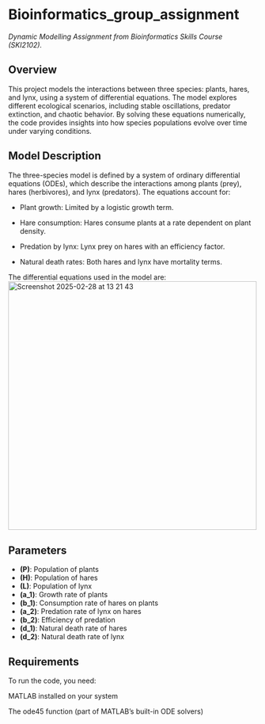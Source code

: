 # Bioinformatics_group_assignment
*Dynamic Modelling Assignment from Bioinformatics Skills Course (SKI2102).*

## Overview

This project models the interactions between three species: plants, hares, and lynx, using a system of differential equations. The model explores different ecological scenarios, including stable oscillations, predator extinction, and chaotic behavior. By solving these equations numerically, the code provides insights into how species populations evolve over time under varying conditions.

## Model Description

The three-species model is defined by a system of ordinary differential equations (ODEs), which describe the interactions among plants (prey), hares (herbivores), and lynx (predators). The equations account for:

- Plant growth: Limited by a logistic growth term.

- Hare consumption: Hares consume plants at a rate dependent on plant density.

- Predation by lynx: Lynx prey on hares with an efficiency factor.

- Natural death rates: Both hares and lynx have mortality terms.

The differential equations used in the model are:
<img width="502" alt="Screenshot 2025-02-28 at 13 21 43" src="https://github.com/user-attachments/assets/d5bee10c-68f3-41bc-a209-1ff372506303" />

## Parameters
- **\(P\)**: Population of plants
- **\(H\)**: Population of hares
- **\(L\)**: Population of lynx
- **\(a_1\)**: Growth rate of plants
- **\(b_1\)**: Consumption rate of hares on plants
- **\(a_2\)**: Predation rate of lynx on hares
- **\(b_2\)**: Efficiency of predation
- **\(d_1\)**: Natural death rate of hares
- **\(d_2\)**: Natural death rate of lynx

## Requirements

To run the code, you need:

MATLAB installed on your system

The ode45 function (part of MATLAB’s built-in ODE solvers)


